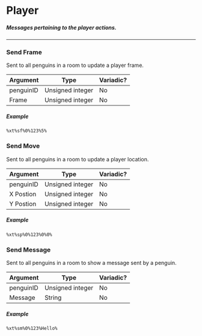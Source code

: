 # Player
##### Messages pertaining to the player actions.
---
### Send Frame
Sent to all penguins in a room to update a player frame.

|Argument|Type|Variadic?|
|---|---|---|
|penguinID|Unsigned integer|No|
|Frame|Unsigned integer|No|

##### Example
`%xt%sf%0%123%5%`

### Send Move
Sent to all penguins in a room to update a player location.

|Argument|Type|Variadic?|
|---|---|---|
|penguinID|Unsigned integer|No|
|X Postion|Unsigned integer|No|
|Y Postion|Unsigned integer|No|

##### Example
`%xt%sp%0%123%0%0%`

### Send Message
Sent to all penguins in a room to show a message sent by a penguin.

|Argument|Type|Variadic?|
|---|---|---|
|penguinID|Unsigned integer|No|
|Message|String|No|

##### Example
`%xt%sm%0%123%Hello%`
